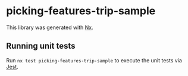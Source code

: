 # picking-features-trip-sample

This library was generated with [Nx](https://nx.dev).

## Running unit tests

Run `nx test picking-features-trip-sample` to execute the unit tests via [Jest](https://jestjs.io).
